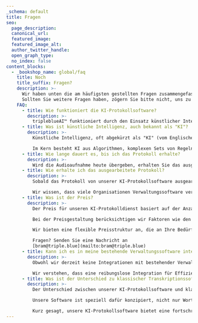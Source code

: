 ```yaml
---
_schema: default
title: Fragen
seo:
  page_description:
  canonical_url:
  featured_image:
  featured_image_alt:
  author_twitter_handle:
  open_graph_type:
  no_index: false
content_blocks:
  - _bookshop_name: global/faq
    title: Noch
    title_suffix: Fragen?
    description: >-
      Wir haben unten die am häufigsten gestellten Fragen zusammengefasst.
      Sollten Sie weitere Fragen haben, zögern Sie bitte nicht, uns zu kontaktieren.
    FAQ:
      - title: Wie funktioniert die KI-Protokollsoftware?
        description: >-
          tripleblueAI™ funktioniert durch den Einsatz künstlicher Intelligenz, die auf der Grundlage der Audioaufnahme und zugehöriger Kontextdokumente ein vollständig ausgearbeitetes Protokoll erstellt. Basierend auf Ihrer eigenen Vorlage und Stilwünschen wird ein qualitativ hochwertiges Protokoll mit allen wichtigen Punkten, Aktionsitems und identifizierten Beschlüssen erstellt. Die Software kann auch verschiedene Sprecher erkennen und ihre Beiträge separat dokumentieren, was zu einem klaren und strukturierten Protokoll führt.
      - title: Was ist künstliche Intelligenz, auch bekannt als "KI"?
        description: >-
          Künstliche Intelligenz, oft abgekürzt als "KI" (vom Englischen "Artificial Intelligence"), bezieht sich auf die Simulation menschlicher Intelligenz in Maschinen, die programmiert sind, Aufgaben auszuführen, die normalerweise menschliche Intelligenz erfordern. Dies umfasst Aktivitäten wie Lernen, Argumentieren, Problemlösen, Wahrnehmung und Sprachverständnis.

          Im Kern besteht KI aus Algorithmen, komplexen Sets von Regeln und Anweisungen, die es Maschinen ermöglichen, Daten zu analysieren, Muster zu erkennen und Entscheidungen mit einem gewissen Grad an Autonomie zu treffen. Diese Technologie wird in verschiedenen Sektoren eingesetzt, von einfachen Aufgaben wie Empfehlungssystemen in Online-Shops bis hin zu komplexen Anwendungen wie selbstfahrenden Autos, fortschrittlichen medizinischen Diagnosen und, wie in Ihrem Fall, der Verbesserung von Geschäftsprozessen durch KI-gesteuerte Protokollsoftware.
      - title: Wie lange dauert es, bis ich das Protokoll erhalte?
        description: >-
          Wird die Audioaufnahme heute übergeben, erhalten Sie das ausgearbeitete Protokoll morgen. Das ist unser Ziel. Sobald die Audioaufnahme und die Kontextdokumente bereitgestellt sind, versuchen wir immer, das Protokoll innerhalb von 24 Stunden zu liefern. Abhängig von Ihren Wünschen wie einer zusätzlichen Qualitätskontrolle, der Qualität des Audios und der Qualität der Besprechungsstruktur kann dies bis zu maximal 5 Arbeitstage dauern. Wir machen immer im Voraus klare Vereinbarungen und teilen eventuelle Probleme immer transparent und rechtzeitig mit Ihnen. Sollten Probleme mit der Qualität der Audioaufnahmen auftreten, helfen wir Ihnen gerne, diese zu verbessern.
      - title: Wie erhalte ich das ausgearbeitete Protokoll?
        description: >-
          Sobald das Protokoll von unserer KI-Protokollsoftware ausgearbeitet wurde, steht es standardmäßig in unserer Webanwendung zur Verfügung. Sie können das ausgearbeitete Protokoll leicht einsehen, anpassen oder herunterladen, indem Sie sich in Ihrem Konto in unserer Webanwendung anmelden.

          Wir wissen, dass viele Organisationen Verwaltungssoftware verwenden. Deshalb sind wir immer offen für ein Gespräch darüber, wie wir die Protokolle direkt in Ihre eigene Verwaltungssoftware integrieren können. So können wir gemeinsam eine Lösung finden, die am besten zu Ihren spezifischen Bedürfnissen und Arbeitsabläufen passt, um Benutzerfreundlichkeit und Effizienz weiter zu optimieren.
      - title: Was ist der Preis?
        description: >-
          Der Preis für unseren KI-Protokolldienst basiert auf der Anzahl der Audio-Stunden Ihrer Besprechungen und wird pro Audio-Stunde abgerechnet. Die endgültigen Kosten hängen von Ihren spezifischen Wünschen und dem Volumen der Besprechungen ab, die Sie protokollieren lassen möchten.

          Bei der Preisgestaltung berücksichtigen wir Faktoren wie den gewünschten Schreibstil des Protokolls und ob Sie eine zusätzliche Qualitätskontrolle durch unsere eigenen Protokollführer wünschen. Ein detaillierterer, spezifischerer Schreibstil oder der Einsatz einer zusätzlichen Qualitätskontrolle kann zu einem höheren Preis pro Audio-Stunde führen, da hierfür zusätzliche Zeit und Ressourcen erforderlich sind.

          Wir bieten eine flexible Preisstruktur an, die an Ihre Bedürfnisse und Ihr Budget angepasst werden kann. Für ein detailliertes Angebot laden wir Sie ein, uns zu kontaktieren, damit wir Ihre spezifischen Anforderungen und Wünsche besprechen und ein maßgeschneidertes Angebot unterbreiten können.

          Fragen? Senden Sie eine Nachricht an
          [bram@triple.blue](mailto:bram@triple.blue)
      - title: Kann ich es in meine bestehende Verwaltungssoftware integrieren?
        description: >-
          Obwohl wir derzeit keine Integrationen mit bestehender Verwaltungssoftware (wie Twinq und Convect) unterstützen, streben wir danach, diese Möglichkeit in Zukunft anzubieten. Wir liefern jedoch Protokolle im gewünschten Format, sodass diese einfach in verschiedene Softwaresysteme übertragen werden können.

          Wir verstehen, dass eine reibungslose Integration für Effizienz und Benutzerfreundlichkeit von entscheidender Bedeutung ist. Unser Team ist bereit, mit Ihnen an einer nahtlosen Integration in Ihre Arbeitsabläufe zu arbeiten. Zögern Sie nicht, uns zu kontaktieren, um Ihre spezifischen Bedürfnisse zu besprechen, damit wir eine Lösung finden können, die am besten zu Ihrer Organisation passt.
      - title: Was ist der Unterschied zu klassischer Transkriptionssoftware?
        description: >-
          Der Unterschied zwischen unserer KI-Protokollsoftware und klassischer Transkriptionssoftware liegt vor allem in der Intelligenz und Funktionalität, die auf die Protokollausarbeitung ausgerichtet ist. Während herkömmliche Transkriptionssoftware sich darauf beschränkt, Sprache in Text umzuwandeln, geht unsere KI-gesteuerte Software einen Schritt weiter, indem sie den Kontext und den Kern der Besprechung versteht.

          Unsere Software ist speziell dafür konzipiert, nicht nur Worte zu transkribieren, sondern auch wichtige Punkte, Beschlüsse und Aktionsitems zu identifizieren. Dies bedeutet, dass die Software die Struktur einer Besprechung erkennen kann, wie das Unterscheiden verschiedener Sprecher, Tagesordnungspunkte und Diskussionen. Darüber hinaus kann unsere Software das Protokoll automatisch strukturieren und formatieren, was zu einem klaren, übersichtlichen und sofort verwendbaren Dokument führt.

          Kurz gesagt, unsere KI-Protokollsoftware bietet eine fortschrittlichere, intelligentere und maßgeschneiderte Lösung für die Protokollausarbeitung im Vergleich zu den grundlegenden Transkriptionsfunktionen klassischer Software. Dies führt zu einer erheblichen Zeit- und Arbeitsersparnis bei der Verarbeitung von Besprechungsdaten.
---
```

